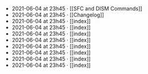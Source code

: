 - 2021-06-04 at 23h45 · [[SFC and DISM Commands]]
- 2021-06-04 at 23h45 · [[Changelog]]
- 2021-06-04 at 23h45 · [[index]]
- 2021-06-04 at 23h45 · [[index]]
- 2021-06-04 at 23h45 · [[index]]
- 2021-06-04 at 23h45 · [[index]]
- 2021-06-04 at 23h45 · [[index]]
- 2021-06-04 at 23h45 · [[index]]
- 2021-06-04 at 23h45 · [[index]]
- 2021-06-04 at 23h45 · [[index]]
